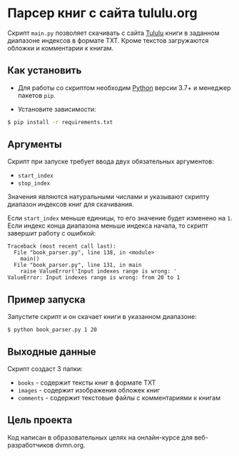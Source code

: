 # Парсер книг с сайта tululu.org

Скрипт `main.py` позволяет скачивать с сайта [Tululu](https://tululu.org) книги в заданном диапазоне индексов в формате TXT. Кроме текстов загружаются обложки и комментарии к книгам.

## Как установить

- Для работы со скриптом необходим [Python](https://www.python.org/downloads/) версии 3.7+ и менеджер пакетов `pip`.

- Установите зависимости:
```bash
$ pip install -r requirements.txt
```

## Аргументы

Скрипт при запуске требует ввода двух обязательных аргументов:
- `start_index`
- `stop_index`

Значения являются натуральными числами и указывают скрипту диапазон индексов книг для скачивания.

Если `start_index` меньше единицы, то его значение будет изменено на `1`. Если индекс конца диапазона меньше индекса начала, то скрипт завершит работу с ошибкой:

```
Traceback (most recent call last):
  File "book_parser.py", line 138, in <module>
    main()
  File "book_parser.py", line 131, in main
    raise ValueError('Input indexes range is wrong: '
ValueError: Input indexes range is wrong: from 20 to 1
```

## Пример запуска

Запустите скрипт и он скачает книги в указанном диапазоне:
```
$ python book_parser.py 1 20
```

## Выходные данные

Скрипт создаст 3 папки:
- `books` - содержит тексты книг в формате TXT
- `images` - содержит изображения обложек книг
- `comments` - содержит текстовые файлы с комментариями к книгам

## Цель проекта

Код написан в образовательных целях на онлайн-курсе для веб-разработчиков dvmn.org.